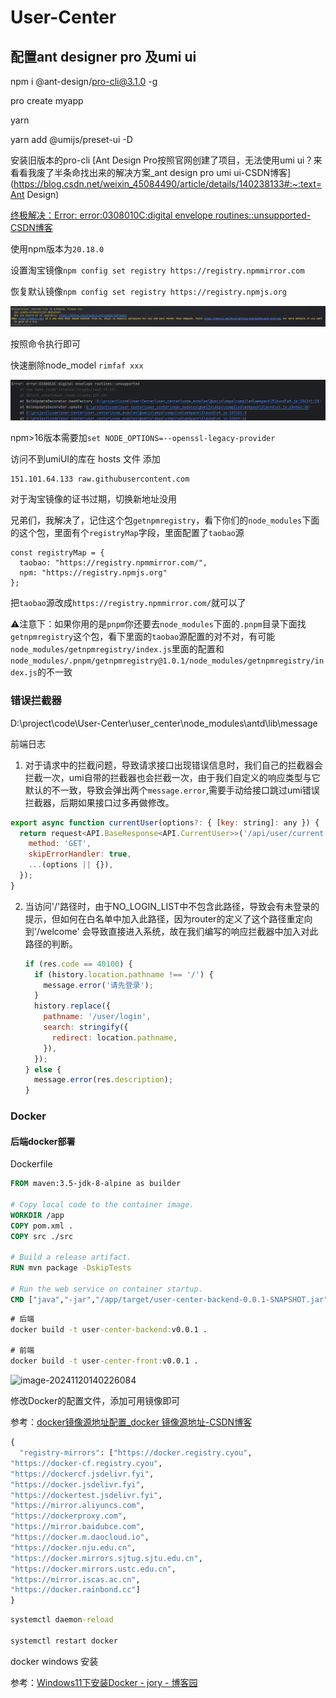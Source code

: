 # User-Center

## 配置ant designer pro 及umi ui

npm i @ant-design/pro-cli@3.1.0 -g

pro create myapp

yarn

yarn add @umijs/preset-ui -D

安装旧版本的pro-cli
[Ant Design Pro按照官网创建了项目，无法使用umi ui？来看看我废了半条命找出来的解决方案_ant design pro umi ui-CSDN博客](https://blog.csdn.net/weixin_45084490/article/details/140238133#:~:text=Ant Design)

[终极解决：Error: error:0308010C:digital envelope routines::unsupported-CSDN博客](https://blog.csdn.net/m0_48300767/article/details/131450325)

使用npm版本为`20.18.0`

设置淘宝镜像`npm config set registry https://registry.npmmirror.com`

恢复默认镜像`npm config set registry https://registry.npmjs.org`

![image-20241012151853649](README.assets/image-20241012151853649.png)

按照命令执行即可

快速删除node_model `rimfaf xxx`



![image-20241012152342256](README.assets/image-20241012152342256.png)

npm>16版本需要加`set NODE_OPTIONS=--openssl-legacy-provider`



访问不到umiUI的库在 hosts 文件 添加

```
151.101.64.133 raw.githubusercontent.com
```



对于淘宝镜像的证书过期，切换新地址没用

兄弟们，我解决了，记住这个包`getnpmregistry`，看下你们的`node_modules`下面的这个包，里面有个`registryMap`字段，里面配置了`taobao`源

```
const registryMap = {
  taobao: "https://registry.npmmirror.com/",
  npm: "https://registry.npmjs.org"
};
```

把`taobao`源改成`https://registry.npmmirror.com/`就可以了

⚠️注意下：如果你用的是`pnpm`你还要去`node_modules`下面的`.pnpm`目录下面找`getnpmregistry`这个包，看下里面的`taobao`源配置的对不对，有可能`node_modules/getnpmregistry/index.js`里面的配置和`node_modules/.pnpm/getnpmregistry@1.0.1/node_modules/getnpmregistry/index.js`的不一致

### 错误拦截器

D:\project\code\User-Center\user_center\node_modules\antd\lib\message

前端日志

1. 对于请求中的拦截问题，导致请求接口出现错误信息时，我们自己的拦截器会拦截一次，umi自带的拦截器也会拦截一次，由于我们自定义的响应类型与它默认的不一致，导致会弹出两个`message.error`,需要手动给接口跳过umi错误拦截器，后期如果接口过多再做修改。

```js
export async function currentUser(options?: { [key: string]: any }) {
  return request<API.BaseResponse<API.CurrentUser>>('/api/user/current', {
    method: 'GET',
    skipErrorHandler: true,
    ...(options || {}),
  });
}
```

2. 当访问'/'路径时，由于NO_LOGIN_LIST中不包含此路径，导致会有未登录的提示，但如何在白名单中加入此路径，因为router的定义了这个路径重定向到'/welcome' 会导致直接进入系统，故在我们编写的响应拦截器中加入对此路径的判断。

   ```js
   if (res.code == 40100) {
     if (history.location.pathname !== '/') {
       message.error('请先登录');
     }
     history.replace({
       pathname: '/user/login',
       search: stringify({
         redirect: location.pathname,
       }),
     });
   } else {
     message.error(res.description);
   }
   ```

### Docker

#### 后端docker部署

Dockerfile

```dockerfile
FROM maven:3.5-jdk-8-alpine as builder

# Copy local code to the container image.
WORKDIR /app
COPY pom.xml .
COPY src ./src

# Build a release artifact.
RUN mvn package -DskipTests

# Run the web service on container startup.
CMD ["java","-jar","/app/target/user-center-backend-0.0.1-SNAPSHOT.jar","--spring.profiles.active=prod"]
```

```cmd
# 后端
docker build -t user-center-backend:v0.0.1 .

# 前端
docker build -t user-center-front:v0.0.1 .

```

![image-20241120140226084](C:\Users\92708\AppData\Roaming\Typora\typora-user-images\image-20241120140226084.png)

修改Docker的配置文件，添加可用镜像即可

参考：[docker镜像源地址配置_docker 镜像源地址-CSDN博客](https://blog.csdn.net/weixin_58069198/article/details/143357490)

```dockerfile
{
  "registry-mirrors": ["https://docker.registry.cyou",
"https://docker-cf.registry.cyou",
"https://dockercf.jsdelivr.fyi",
"https://docker.jsdelivr.fyi",
"https://dockertest.jsdelivr.fyi",
"https://mirror.aliyuncs.com",
"https://dockerproxy.com",
"https://mirror.baidubce.com",
"https://docker.m.daocloud.io",
"https://docker.nju.edu.cn",
"https://docker.mirrors.sjtug.sjtu.edu.cn",
"https://docker.mirrors.ustc.edu.cn",
"https://mirror.iscas.ac.cn",
"https://docker.rainbond.cc"]
}
```

```cmd
systemctl daemon-reload

systemctl restart docker
```

docker windows 安装

参考：[Windows11下安装Docker - jory - 博客园](https://www.cnblogs.com/jory/p/18375482)

